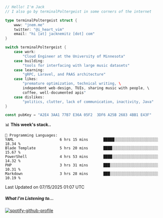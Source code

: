 ```go
// Hello! I'm Jack
// I also go by terminalPoltergeist in some corners of the internet

type terminalPoltergeist struct {
    www: "jnem.me"
    twitter: "@i_heart_vim"
    email: "hi [at] jacknemitz [dot] com"
}

switch terminalPoltergeist {
    case work:
        "Cloud Engineer at the University of Minnesota"
    case building:
        "tools for interfacing with large music datasets"
    case learning:
        "gRPC, Laravel, and PAAS architecture"
    case likes:
        "premature optimization, technical writing, \
        independent web-design, TUIs, sharing music with people, \
        coffee, well-documented apis"
    case dislikes:
        "politics, clutter, lack of communication, inactivity, Java"
}

const pubKey = "A2E4 3AA1 77B7 E36A 05F2  3DF6 A25B 2683 4BB1 E43F"
```

<!--START_SECTION:waka-->
📊 **This week's stack..** 

```text
💬 Programming Languages: 
YAML                     6 hrs 15 mins       █████░░░░░░░░░░░░░░░░░░░░   18.34 % 
Blade Template           5 hrs 20 mins       ████░░░░░░░░░░░░░░░░░░░░░   15.67 % 
PowerShell               4 hrs 53 mins       ████░░░░░░░░░░░░░░░░░░░░░   14.32 % 
PHP                      3 hrs 31 mins       ███░░░░░░░░░░░░░░░░░░░░░░   10.31 % 
Markdown                 3 hrs 28 mins       ███░░░░░░░░░░░░░░░░░░░░░░   10.19 % 
```


 Last Updated on 07/15/2025 01:07 UTC
<!--END_SECTION:waka-->

##### What I'm Listening to...

[![spotify-github-profile](https://jnem.me/listening-item?maxAge=2592000)](https://jnem.me/listening)
